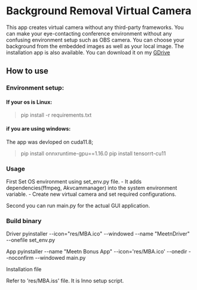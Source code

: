 # Background Removal Virtual Camera

This app creates virtual camera without any third-party frameworks. You can make your eye-contacting conference environment without any confusing environment setup such as OBS camera.
You can choose your background from the embedded images as well as your local image.
The installation app is also available.
You can download it on my [GDrive](https://drive.google.com/file/d/1LbQwFXMISyfQKMjPmlgEbi52qYaJGuJv/view?usp=drive_link)

## How to use


### Environment setup:
#### If your os is Linux:
> pip install -r requirements.txt


#### if you are using windows:

The app was devloped on cuda11.8;
> pip install onnxruntime-gpu==1.16.0
> pip install tensorrt-cu11

### Usage
First Set OS environment using set_env.py file.
    - It adds dependencies(ffmpeg, Akvcammanager) into the system environment variable.
    - Create new virtual camera and set required configurations.

Second you can run main.py for the actual GUI application.


### Build binary
Driver 
pyinstaller --icon="res/MBA.ico" --windowed --name "MeetnDriver" --onefile set_env.py

App
pyinstaller --name "Meetn Bonus App" --icon='res/MBA.ico' --onedir --noconfirm --windowed main.py

Installation file

Refer to 'res/MBA.iss' file. It is Inno setup script.
